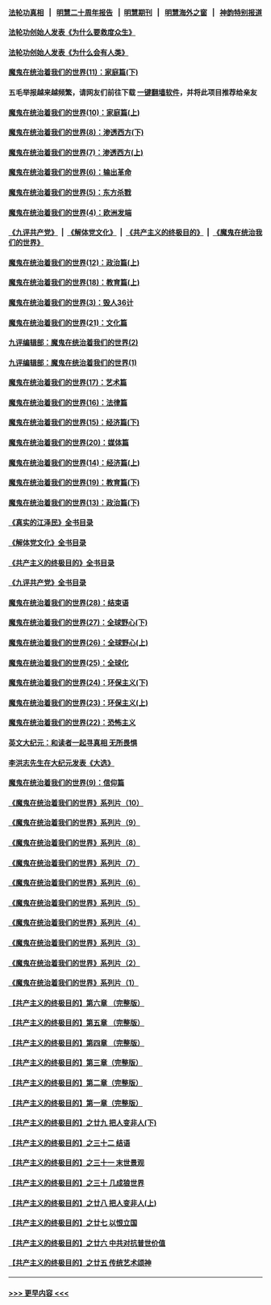 #### [法轮功真相](https://github.com/gfw-breaker/truth/blob/master/README.md?t=0) &nbsp;&nbsp;|&nbsp;&nbsp; [明慧二十周年报告](https://github.com/gfw-breaker/mh-reports/blob/master/README.md?t=0) &nbsp;&nbsp;|&nbsp;&nbsp;[明慧期刊](https://github.com/gfw-breaker/mh-qikan) &nbsp;&nbsp;|&nbsp;&nbsp; [明慧海外之窗](https://github.com/gfw-breaker/mh-news/blob/master/README.md?t=0) &nbsp;&nbsp;|&nbsp;&nbsp; [神韵特别报道](https://github.com/gfw-breaker/mh-news/blob/master/shenyun.md?t=0)
#### [法轮功创始人发表《为什么要救度众生》](../pages/nsc422/n13975246.md?t=05211243) 
#### [法轮功创始人发表《为什么会有人类》](../pages/nsc422/n13912117.md?t=05211243) 
#### [魔鬼在统治着我们的世界(11)：家庭篇(下)](../pages/nsc422/n10440961.md?t=05211243) 
#### 五毛举报越来越频繁，请网友们前往下载 [一键翻墙软件](https://github.com/gfw-breaker/ssr-accounts)，并将此项目推荐给亲友
#### [魔鬼在统治着我们的世界(10)：家庭篇(上)](../pages/nsc422/n10435448.md?t=05211243) 
#### [魔鬼在统治着我们的世界(8)：渗透西方(下)](../pages/nsc422/n10429603.md?t=05211243) 
#### [魔鬼在统治着我们的世界(7)：渗透西方(上)](../pages/nsc422/n10426013.md?t=05211243) 
#### [魔鬼在统治着我们的世界(6)：输出革命](../pages/nsc422/n10421536.md?t=05211243) 
#### [魔鬼在统治着我们的世界(5)：东方杀戮](../pages/nsc422/n10417707.md?t=05211243) 
#### [魔鬼在统治着我们的世界(4)：欧洲发端](../pages/nsc422/n10414890.md?t=05211243) 
#### [《九评共产党》](https://github.com/begood0513/9ping.md/blob/master/README.md) &nbsp;|&nbsp; [《解体党文化》](../../../../jtdwh.md/blob/master/README.md)  &nbsp;|&nbsp; [《共产主义的终极目的》](../../../../gczydzjmd.md/blob/master/README.md) &nbsp;|&nbsp; [《魔鬼在统治我们的世界》](../../../../mgztzwmdsj.md/blob/master/README.md) 
#### [魔鬼在统治着我们的世界(12)：政治篇(上)](../pages/nsc422/n10444576.md?t=05211243) 
#### [魔鬼在统治着我们的世界(18)：教育篇(上)](../pages/nsc422/n10526970.md?t=05211243) 
#### [魔鬼在统治着我们的世界(3)：毁人36计](../pages/nsc422/n10411583.md?t=05211243) 
#### [魔鬼在统治着我们的世界(21)：文化篇](../pages/nsc422/n10597706.md?t=05211243) 
#### [九评编辑部：魔鬼在统治着我们的世界(2)](../pages/nsc422/n10410036.md?t=05211243) 
#### [九评编辑部：魔鬼在统治着我们的世界(1)](../pages/nsc422/n10406825.md?t=05211243) 
#### [魔鬼在统治着我们的世界(17)：艺术篇](../pages/nsc422/n10499093.md?t=05211243) 
#### [魔鬼在统治着我们的世界(16)：法律篇](../pages/nsc422/n10485969.md?t=05211243) 
#### [魔鬼在统治着我们的世界(15)：经济篇(下)](../pages/nsc422/n10469975.md?t=05211243) 
#### [魔鬼在统治着我们的世界(20)：媒体篇](../pages/nsc422/n10586579.md?t=05211243) 
#### [魔鬼在统治着我们的世界(14)：经济篇(上)](../pages/nsc422/n10457370.md?t=05211243) 
#### [魔鬼在统治着我们的世界(19)：教育篇(下)](../pages/nsc422/n10564808.md?t=05211243) 
#### [魔鬼在统治着我们的世界(13)：政治篇(下)](../pages/nsc422/n10448270.md?t=05211243) 
#### [《真实的江泽民》全书目录](../pages/nsc422/n13721399.md?t=05211243) 
#### [《解体党文化》全书目录](../pages/nsc422/n13721157.md?t=05211243) 
#### [《共产主义的终极目的》全书目录](../pages/nsc422/n13721048.md?t=05211243) 
#### [《九评共产党》全书目录](../pages/nsc422/n13708085.md?t=05211243) 
#### [魔鬼在统治着我们的世界(28)：结束语](../pages/nsc422/n10936246.md?t=05211243) 
#### [魔鬼在统治着我们的世界(27)：全球野心(下)](../pages/nsc422/n10928319.md?t=05211243) 
#### [魔鬼在统治着我们的世界(26)：全球野心(上)](../pages/nsc422/n10900318.md?t=05211243) 
#### [魔鬼在统治着我们的世界(25)：全球化](../pages/nsc422/n10788205.md?t=05211243) 
#### [魔鬼在统治着我们的世界(24)：环保主义(下)](../pages/nsc422/n10695307.md?t=05211243) 
#### [魔鬼在统治着我们的世界(23)：环保主义(上)](../pages/nsc422/n10688613.md?t=05211243) 
#### [魔鬼在统治着我们的世界(22)：恐怖主义](../pages/nsc422/n10614727.md?t=05211243) 
#### [英文大纪元：和读者一起寻真相 无所畏惧](../pages/nsc422/n12542027.md?t=05211243) 
#### [李洪志先生在大纪元发表《大选》](../pages/nsc422/n12534746.md?t=05211243) 
#### [魔鬼在统治着我们的世界(9)：信仰篇](../pages/nsc422/n10432159.md?t=05211243) 
#### [《魔鬼在统治着我们的世界》系列片（10）](../pages/nsc422/n12292670.md?t=05211243) 
#### [《魔鬼在统治着我们的世界》系列片（9）](../pages/nsc422/n12290859.md?t=05211243) 
#### [《魔鬼在统治着我们的世界》系列片（8）](../pages/nsc422/n12287445.md?t=05211243) 
#### [《魔鬼在统治着我们的世界》系列片（7）](../pages/nsc422/n12283425.md?t=05211243) 
#### [《魔鬼在统治着我们的世界》系列片（6）](../pages/nsc422/n12282314.md?t=05211243) 
#### [《魔鬼在统治着我们的世界》系列片（5）](../pages/nsc422/n12281419.md?t=05211243) 
#### [《魔鬼在统治着我们的世界》系列片（4）](../pages/nsc422/n12274024.md?t=05211243) 
#### [《魔鬼在统治着我们的世界》系列片（3）](../pages/nsc422/n12271322.md?t=05211243) 
#### [《魔鬼在统治着我们的世界》系列片（2）](../pages/nsc422/n12269049.md?t=05211243) 
#### [《魔鬼在统治着我们的世界》系列片（1）](../pages/nsc422/n12267575.md?t=05211243) 
#### [【共产主义的终极目的】第六章 （完整版）](../pages/nsc422/n11428913.md?t=05211243) 
#### [【共产主义的终极目的】第五章 （完整版）](../pages/nsc422/n11428912.md?t=05211243) 
#### [【共产主义的终极目的】第四章 （完整版）](../pages/nsc422/n11428907.md?t=05211243) 
#### [【共产主义的终极目的】第三章（完整版）](../pages/nsc422/n11428848.md?t=05211243) 
#### [【共产主义的终极目的】第二章（完整版）](../pages/nsc422/n11428831.md?t=05211243) 
#### [【共产主义的终极目的】第一章（完整版）](../pages/nsc422/n11417651.md?t=05211243) 
#### [【共产主义的终极目的】之廿九 把人变非人(下)](../pages/nsc422/n11344140.md?t=05211243) 
#### [【共产主义的终极目的】之三十二 结语](../pages/nsc422/n11360535.md?t=05211243) 
#### [【共产主义的终极目的】之三十一 末世景观](../pages/nsc422/n11351129.md?t=05211243) 
#### [【共产主义的终极目的】之三十 几成狼世界](../pages/nsc422/n11348280.md?t=05211243) 
#### [【共产主义的终极目的】之廿八 把人变非人(上)](../pages/nsc422/n11340492.md?t=05211243) 
#### [【共产主义的终极目的】之廿七 以恨立国](../pages/nsc422/n11336944.md?t=05211243) 
#### [【共产主义的终极目的】之廿六 中共对抗普世价值](../pages/nsc422/n11324785.md?t=05211243) 
#### [【共产主义的终极目的】之廿五 传统艺术颂神](../pages/nsc422/n11296396.md?t=05211243) 

----
#### [ >>> 更早内容 <<< ](../indexes/nsc422-earlier.md)
